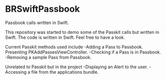 BRSwiftPassbook
===============

Passbook calls written in Swift. 

This repository was started to demo some of the Passkit calls but written in Swift. The code is written in Swift. Feel free to have a look.

Current Passkit methods used include
-Adding a Pass to Passbook. Presenting PKAddPassesViewController.
-Checking if a Pass is in Passbook.
-Removing a sample Pass from Passbook.

Unrelated to Passkit but in the project
-Displaying an Alert to the user.
-Accessing a file from the applications bundle.
